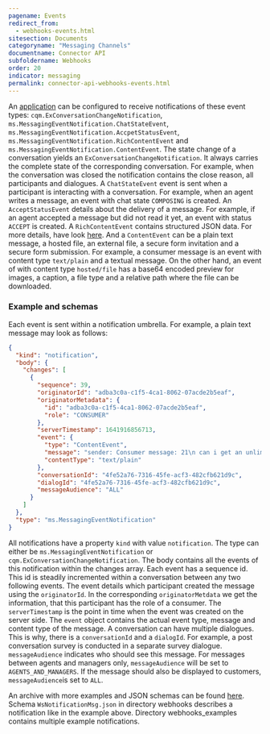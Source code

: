 ```yaml
---
pagename: Events
redirect_from:
  - webhooks-events.html
sitesection: Documents
categoryname: "Messaging Channels"
documentname: Connector API
subfoldername: Webhooks
order: 20
indicator: messaging
permalink: connector-api-webhooks-events.html
---
```


An [application](connector-api-webhooks-configuration.html) can be configured to receive notifications of these event types: `cqm.ExConversationChangeNotification`, `ms.MessagingEventNotification.ChatStateEvent`, `ms.MessagingEventNotification.AccpetStatusEvent`, `ms.MessagingEventNotification.RichContentEvent` and `ms.MessagingEventNotification.ContentEvent`. The state change of a conversation yields an `ExConversationChangeNotification`. It always carries the complete state of the corresponding conversation. For example, when the conversation was closed the notification contains the close reason, all participants and dialogues. A `ChatStateEvent` event is sent when a participant is interacting with a conversation. For example, when an agent writes a message, an event with chat state `COMPOSING` is created. An `AcceptStatusEvent` details about the delivery of a message. For example, if an agent accepted a message but did not read it yet, an event with status `ACCEPT` is created. A `RichContentEvent` contains structured JSON data. For more details, have look [here](getting-started-with-rich-messaging-introduction.html). And a `ContentEvent` can be a plain text message, a hosted file, an external file, a secure form invitation and a secure form submission. For example, a consumer message is an event with content type `text/plain` and a textual message. On the other hand, an event of with content type `hosted/file` has a base64 encoded preview for images, a caption, a file type and a relative path where the file can be downloaded. 

### Example and schemas
Each event is sent within a notification umbrella. For example, a plain text message may look as follows:
```json
{
  "kind": "notification",
  "body": {
    "changes": [
      {
        "sequence": 39,
        "originatorId": "adba3c0a-c1f5-4ca1-8062-07acde2b5eaf",
        "originatorMetadata": {
          "id": "adba3c0a-c1f5-4ca1-8062-07acde2b5eaf",
          "role": "CONSUMER"
        },
        "serverTimestamp": 1641916856713,
        "event": {
          "type": "ContentEvent",
          "message": "sender: Consumer message: 21\n can i get an unlimited data plan\n[16:00:56] timestamp:1641916856685",
          "contentType": "text/plain"
        },
        "conversationId": "4fe52a76-7316-45fe-acf3-482cfb621d9c",
        "dialogId": "4fe52a76-7316-45fe-acf3-482cfb621d9c",
        "messageAudience": "ALL"
      }
    ]
  },
  "type": "ms.MessagingEventNotification"
}
```

All notifications have a property `kind` with value `notification`. The type can either be `ms.MessagingEventNotification` or `cqm.ExConversationChangeNotification`. The body contains all the events of this notification within the changes array. Each event has a sequence id. This id is steadily incremented within a conversation between any two following events. The event details which participant created the message using the `originatorId`. In the corresponding `originatorMetdata` we get the information, that this participant has the role of a consumer. The `serverTimestamp` is the point in time when the event was created on the server side. The `event` object contains the actual event type, message and content type of the message. A conversation can have multiple dialogues. This is why, there is a `conversationId` and a `dialogId`. For example, a post conversation survey is conducted in a separate survey dialogue. `messageAudience` indicates who should see this message. For messages between agents and managers only, `messageAudience` will be set to `AGENTS_AND_MANAGERS`. If the message should also be displayed to customers, `messageAudience`is set to `ALL`. 

An archive with more examples and JSON schemas can be found [here](assets/schema/connectorapi/json_schemas.zip). Schema `WsNotificationMsg.json` in directory webhooks describes a notification like in the example above. Directory webhooks_examples contains multiple example notifications. 
